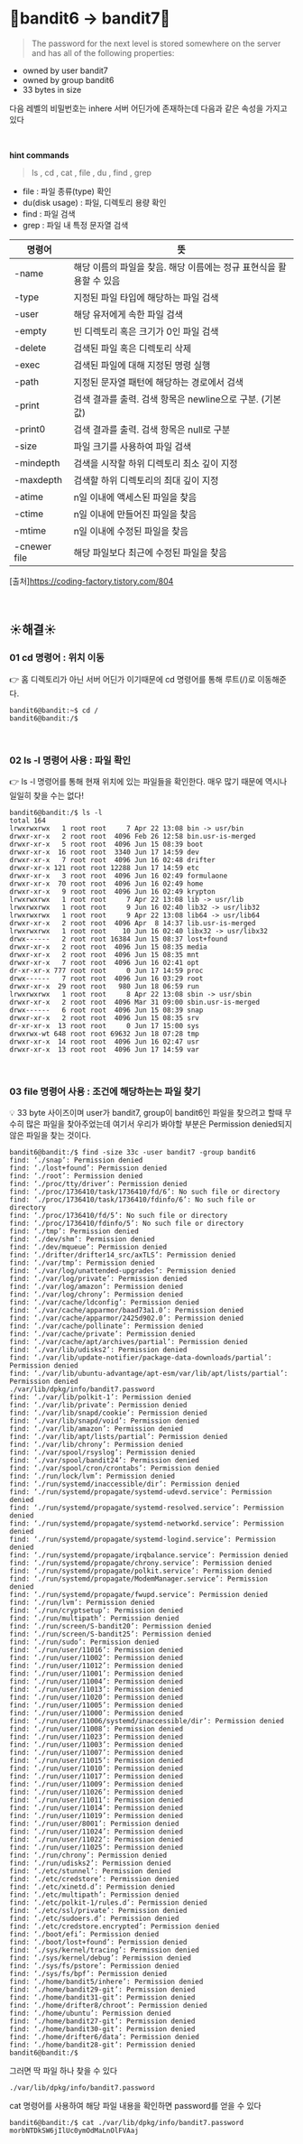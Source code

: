 # 🌳bandit6 -> bandit7🌳
> The password for the next level is stored somewhere on the server and has all of the following properties: <br/>

- owned by user bandit7
- owned by group bandit6
- 33 bytes in size

다음 레벨의 비밀번호는 inhere 서버 어딘가에 존재하는데 다음과 같은 속성을 가지고 있다 <br />

<br/>

**hint commands**
>ls , cd , cat , file , du , find , grep


- file : 파일 종류(type) 확인
- du(disk usage) : 파일, 디렉토리 용량 확인
- find : 파일 검색
- grep : 파일 내 특정 문자열 검색

|명령어|뜻|
|------|---|
|-name|해당 이름의 파일을 찾음. 해당 이름에는 정규 표현식을 활용할 수 있음|
|-type|지정된 파일 타입에 해당하는 파일 검색|
|-user|해당 유저에게 속한 파일 검색|
|-empty|빈 디렉토리 혹은 크기가 0인 파일 검색|
|-delete|검색된 파일 혹은 디렉토리 삭제|
|-exec|검색된 파일에 대해 지정된 명령 실행|
|-path|지정된 문자열 패턴에 해당하는 경로에서 검색|
|-print|검색 결과를 출력. 검색 항목은 newline으로 구분. (기본 값)|
|-print0|검색 결과를 출력. 검색 항목은 null로 구분|
|-size|파일 크기를 사용하여 파일 검색|
|-mindepth|검색을 시작할 하위 디렉토리 최소 깊이 지정|
|-maxdepth|검색할 하위 디렉토리의 최대 깊이 지정|
|-atime|n일 이내에 액세스된 파일을 찾음|
|-ctime|n일 이내에 만들어진 파일을 찾음|
|-mtime|n일 이내에 수정된 파일을 찾음|
|-cnewer file|해당 파일보다 최근에 수정된 파일을 찾음|

[출처]https://coding-factory.tistory.com/804

<br />

## ☀️해결☀️
### 01 cd 명령어 : 위치 이동
👉 홈 디렉토리가 아닌 서버 어딘가 이기때문에 cd 명령어를 통해 루트(/)로 이동해준다. <br/>
```ssh
bandit6@bandit:~$ cd /
bandit6@bandit:/$
```

<br/>

### 02 ls -l 명령어 사용 : 파일 확인
👉 ls -l 명령어를 통해 현재 위치에 있는 파일들을 확인한다. 매우 많기 때문에 역시나 일일히 찾을 수는 없다!<br/>
```ssh
bandit6@bandit:/$ ls -l
total 164
lrwxrwxrwx   1 root root     7 Apr 22 13:08 bin -> usr/bin
drwxr-xr-x   2 root root  4096 Feb 26 12:58 bin.usr-is-merged
drwxr-xr-x   5 root root  4096 Jun 15 08:39 boot
drwxr-xr-x  16 root root  3340 Jun 17 14:59 dev
drwxr-xr-x   7 root root  4096 Jun 16 02:48 drifter
drwxr-xr-x 121 root root 12288 Jun 17 14:59 etc
drwxr-xr-x   3 root root  4096 Jun 16 02:49 formulaone
drwxr-xr-x  70 root root  4096 Jun 16 02:49 home
drwxr-xr-x   9 root root  4096 Jun 16 02:49 krypton
lrwxrwxrwx   1 root root     7 Apr 22 13:08 lib -> usr/lib
lrwxrwxrwx   1 root root     9 Jun 16 02:40 lib32 -> usr/lib32
lrwxrwxrwx   1 root root     9 Apr 22 13:08 lib64 -> usr/lib64
drwxr-xr-x   2 root root  4096 Apr  8 14:37 lib.usr-is-merged
lrwxrwxrwx   1 root root    10 Jun 16 02:40 libx32 -> usr/libx32
drwx------   2 root root 16384 Jun 15 08:37 lost+found
drwxr-xr-x   2 root root  4096 Jun 15 08:35 media
drwxr-xr-x   2 root root  4096 Jun 15 08:35 mnt
drwxr-xr-x   7 root root  4096 Jun 16 02:41 opt
dr-xr-xr-x 777 root root     0 Jun 17 14:59 proc
drwx------   7 root root  4096 Jun 16 03:29 root
drwxr-xr-x  29 root root   980 Jun 18 06:59 run
lrwxrwxrwx   1 root root     8 Apr 22 13:08 sbin -> usr/sbin
drwxr-xr-x   2 root root  4096 Mar 31 09:00 sbin.usr-is-merged
drwx------   6 root root  4096 Jun 15 08:39 snap
drwxr-xr-x   2 root root  4096 Jun 15 08:35 srv
dr-xr-xr-x  13 root root     0 Jun 17 15:00 sys
drwxrwx-wt 648 root root 69632 Jun 18 07:28 tmp
drwxr-xr-x  14 root root  4096 Jun 16 02:47 usr
drwxr-xr-x  13 root root  4096 Jun 17 14:59 var
```

<br/>

### 03 file 명령어 사용 : 조건에 해당하는는 파일 찾기
💡 33 byte 사이즈이며 user가 bandit7, group이 bandit6인 파일을 찾으려고 할때 무수히 많은 파일을 찾아주었는데 여기서 우리가 봐야할 부분은 Permission denied되지 않은 파일을 찾는 것이다. <br/>
```ssh
bandit6@bandit:/$ find -size 33c -user bandit7 -group bandit6
find: ‘./snap’: Permission denied
find: ‘./lost+found’: Permission denied
find: ‘./root’: Permission denied
find: ‘./proc/tty/driver’: Permission denied
find: ‘./proc/1736410/task/1736410/fd/6’: No such file or directory
find: ‘./proc/1736410/task/1736410/fdinfo/6’: No such file or directory
find: ‘./proc/1736410/fd/5’: No such file or directory
find: ‘./proc/1736410/fdinfo/5’: No such file or directory
find: ‘./tmp’: Permission denied
find: ‘./dev/shm’: Permission denied
find: ‘./dev/mqueue’: Permission denied
find: ‘./drifter/drifter14_src/axTLS’: Permission denied
find: ‘./var/tmp’: Permission denied
find: ‘./var/log/unattended-upgrades’: Permission denied
find: ‘./var/log/private’: Permission denied
find: ‘./var/log/amazon’: Permission denied
find: ‘./var/log/chrony’: Permission denied
find: ‘./var/cache/ldconfig’: Permission denied
find: ‘./var/cache/apparmor/baad73a1.0’: Permission denied
find: ‘./var/cache/apparmor/2425d902.0’: Permission denied
find: ‘./var/cache/pollinate’: Permission denied
find: ‘./var/cache/private’: Permission denied
find: ‘./var/cache/apt/archives/partial’: Permission denied
find: ‘./var/lib/udisks2’: Permission denied
find: ‘./var/lib/update-notifier/package-data-downloads/partial’: Permission denied
find: ‘./var/lib/ubuntu-advantage/apt-esm/var/lib/apt/lists/partial’: Permission denied
./var/lib/dpkg/info/bandit7.password
find: ‘./var/lib/polkit-1’: Permission denied
find: ‘./var/lib/private’: Permission denied
find: ‘./var/lib/snapd/cookie’: Permission denied
find: ‘./var/lib/snapd/void’: Permission denied
find: ‘./var/lib/amazon’: Permission denied
find: ‘./var/lib/apt/lists/partial’: Permission denied
find: ‘./var/lib/chrony’: Permission denied
find: ‘./var/spool/rsyslog’: Permission denied
find: ‘./var/spool/bandit24’: Permission denied
find: ‘./var/spool/cron/crontabs’: Permission denied
find: ‘./run/lock/lvm’: Permission denied
find: ‘./run/systemd/inaccessible/dir’: Permission denied
find: ‘./run/systemd/propagate/systemd-udevd.service’: Permission denied
find: ‘./run/systemd/propagate/systemd-resolved.service’: Permission denied
find: ‘./run/systemd/propagate/systemd-networkd.service’: Permission denied
find: ‘./run/systemd/propagate/systemd-logind.service’: Permission denied
find: ‘./run/systemd/propagate/irqbalance.service’: Permission denied
find: ‘./run/systemd/propagate/chrony.service’: Permission denied
find: ‘./run/systemd/propagate/polkit.service’: Permission denied
find: ‘./run/systemd/propagate/ModemManager.service’: Permission denied
find: ‘./run/systemd/propagate/fwupd.service’: Permission denied
find: ‘./run/lvm’: Permission denied
find: ‘./run/cryptsetup’: Permission denied
find: ‘./run/multipath’: Permission denied
find: ‘./run/screen/S-bandit20’: Permission denied
find: ‘./run/screen/S-bandit25’: Permission denied
find: ‘./run/sudo’: Permission denied
find: ‘./run/user/11016’: Permission denied
find: ‘./run/user/11002’: Permission denied
find: ‘./run/user/11012’: Permission denied
find: ‘./run/user/11001’: Permission denied
find: ‘./run/user/11004’: Permission denied
find: ‘./run/user/11013’: Permission denied
find: ‘./run/user/11020’: Permission denied
find: ‘./run/user/11005’: Permission denied
find: ‘./run/user/11000’: Permission denied
find: ‘./run/user/11006/systemd/inaccessible/dir’: Permission denied
find: ‘./run/user/11008’: Permission denied
find: ‘./run/user/11023’: Permission denied
find: ‘./run/user/11003’: Permission denied
find: ‘./run/user/11007’: Permission denied
find: ‘./run/user/11015’: Permission denied
find: ‘./run/user/11010’: Permission denied
find: ‘./run/user/11017’: Permission denied
find: ‘./run/user/11009’: Permission denied
find: ‘./run/user/11026’: Permission denied
find: ‘./run/user/11011’: Permission denied
find: ‘./run/user/11014’: Permission denied
find: ‘./run/user/11019’: Permission denied
find: ‘./run/user/8001’: Permission denied
find: ‘./run/user/11024’: Permission denied
find: ‘./run/user/11022’: Permission denied
find: ‘./run/user/11025’: Permission denied
find: ‘./run/chrony’: Permission denied
find: ‘./run/udisks2’: Permission denied
find: ‘./etc/stunnel’: Permission denied
find: ‘./etc/credstore’: Permission denied
find: ‘./etc/xinetd.d’: Permission denied
find: ‘./etc/multipath’: Permission denied
find: ‘./etc/polkit-1/rules.d’: Permission denied
find: ‘./etc/ssl/private’: Permission denied
find: ‘./etc/sudoers.d’: Permission denied
find: ‘./etc/credstore.encrypted’: Permission denied
find: ‘./boot/efi’: Permission denied
find: ‘./boot/lost+found’: Permission denied
find: ‘./sys/kernel/tracing’: Permission denied
find: ‘./sys/kernel/debug’: Permission denied
find: ‘./sys/fs/pstore’: Permission denied
find: ‘./sys/fs/bpf’: Permission denied
find: ‘./home/bandit5/inhere’: Permission denied
find: ‘./home/bandit29-git’: Permission denied
find: ‘./home/bandit31-git’: Permission denied
find: ‘./home/drifter8/chroot’: Permission denied
find: ‘./home/ubuntu’: Permission denied
find: ‘./home/bandit27-git’: Permission denied
find: ‘./home/bandit30-git’: Permission denied
find: ‘./home/drifter6/data’: Permission denied
find: ‘./home/bandit28-git’: Permission denied
bandit6@bandit:/$
```

그러면 딱 파일 하나 찾을 수 있다
```ssh
./var/lib/dpkg/info/bandit7.password
```

cat 명령어를 사용하여 해당 파일 내용을 확인하면 password를 얻을 수 있다
```ssh
bandit6@bandit:/$ cat ./var/lib/dpkg/info/bandit7.password
morbNTDkSW6jIlUc0ymOdMaLnOlFVAaj
```
